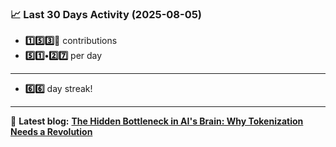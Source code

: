<!--START_STATS-->
### 📈 Last 30 Days Activity (2025-08-05)  
- **1️⃣5️⃣3️⃣🎱** contributions  
- **5️⃣1️⃣•2️⃣7️⃣** per day
---
- **6️⃣6️⃣** day streak!
---
📝 **Latest blog:** [**The Hidden Bottleneck in AI's Brain: Why Tokenization Needs a Revolution**](https://andriak.com/blog/tokenization-revolution)
<!--END_STATS-->
